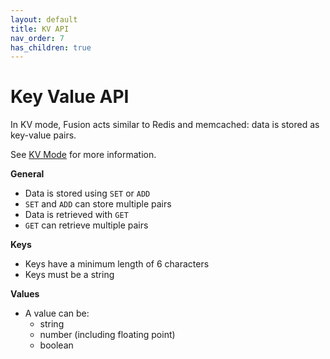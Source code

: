 ```yaml
---
layout: default
title: KV API
nav_order: 7
has_children: true
---
```


# Key Value API
In KV mode, Fusion acts similar to Redis and memcached: data is stored as key-value pairs. 

See [KV Mode](design.md) for more information.



**General**

- Data is stored using `SET` or `ADD`
- `SET` and `ADD` can store multiple pairs
- Data is retrieved with `GET`
- `GET` can retrieve multiple pairs


**Keys**

- Keys have a minimum length of 6 characters
- Keys must be a string


**Values**

- A value can be:
  - string
  - number (including floating point)
  - boolean


